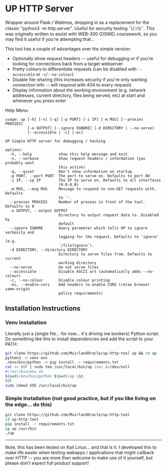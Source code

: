 # UP HTTP Server

Wrapper around Flask / Waitress, dropping in as a replacement for the classic "python3 -m http.server". Useful for security testing ¯\\_(ツ)_/¯. This was originally written to assist with WEB-300 (OSWE) coursework, so you may find it useful if you're attempting that... 

This tool has a couple of advantages over the simple version:
* Optionally show request headers -- useful for debugging or if you're looking for connections back from a target webserver
* Pretty colours to differentiate requests (can be disabled with `--accessible` or `-c`/`--no-colour`)
* Disable file-sharing (this increases security if you're only wanting connection info -- will respond with 404 to every request)
* Display information about the working environment (e.g. network addresses, current directory, files being served, etc) at start and whenever you press enter

Help Menu:
```
usage: up [-h] [-v] [-q] [-p PORT] [-i IP] [-m MSG] [--proxies PROXIES]
          [-o OUTPUT] [--ignore IGNORE] [-d DIRECTORY | --no-serve]
          [--accessible | -c] [-ec]

UP Simple HTTP server for debugging / hacking

options:
  -h, --help            show this help message and exit
  -v, --verbose         Show request headers / information (you probably want
                        this active)
  -q, --quiet           Don't show information on startup
  -p PORT, --port PORT  The port to serve on. Defaults to port 80
  -i IP, --ip IP        The IP to serve on. Defaults to all interfaces
                        (0.0.0.0)
  -m MSG, --msg MSG     Message to respond to non-GET requests with. Defaults
                        to ''.
  --proxies PROXIES     Number of proxies in front of the tool. Defaults to 0
  -o OUTPUT, --output OUTPUT
                        Directory to output request data to. Disabled by
                        default
  --ignore IGNORE       Query parameter which tells UP to ignore verbosity and
                        logging for the request. Defaults to 'ignore' (e.g.
                        `/file?ignore`).
  -d DIRECTORY, --directory DIRECTORY
                        Directory to serve files from. Defaults to current
                        working directory
  --no-serve            Do not serve files
  --accessible          Disable ASCII art (automatically adds --no-colour)
  -c, --no-colour       Disable colour printing
  -ec, --enable-cors    Add headers to enable CORS (relax browser same-origin
                        policy requirements)
```

## Installation Instructions

### Venv Installation

Literally just a (single file... for now... it's driving me bonkers) Python script. Do something like this to install dependencies and add the script to your PATH:
```bash
git clone https://github.com/MuirlandOracle/up-http-tool up && cd up
python3 -m venv env
./env/bin/python -m pip install -r requirements.txt
cat << EOF | sudo tee /usr/local/bin/up 2>&1 &>/dev/null
#!/usr/bin/env sh
$(pwd)/env/bin/python $(pwd)/up \$@
EOF
sudo chmod 555 /usr/local/bin/up
```

### Simple Installation (not good practice, but if you like living on the edge... do this)
```bash
git clone https://github.com/MuirlandOracle/up-http-tool
cd up-http-tool
pip install -r requirements.txt
cp up /usr/bin
./up
```
---

Note, this has been tested on Kali Linux... and that is it. I developed this to make life easier when testing webapps / applications that might callback over HTTP -- you are more than welcome to make use of it yourself, but please don't expect full product support!
